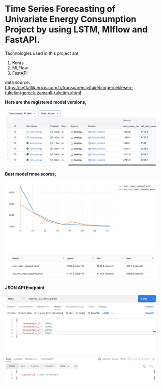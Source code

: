 # Time Series Forecasting of Univariate Energy Consumption Project by using LSTM, Mlflow and FastAPI.

Technologies used in this project are; 
1. Keras
2. MLFlow
3. FastAPI

data source: https://seffaflik.epias.com.tr/transparency/tuketim/gerceklesen-tuketim/gercek-zamanli-tuketim.xhtml

**Here are the registered model versions;**

![Model Versions](screenshots/model_versions.png)

**Best model rmse scores;**

![Best Model Score](screenshots/best_model_score.png)

**JSON API Endpoint**

![Endpoint](screenshots/endpoint.png)


